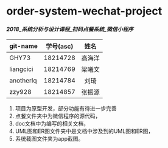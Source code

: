# order-system-wechat-project
#### *2018_系统分析与设计课程_扫码点餐系统_微信小程序*

| git-name  | 学号(asc)  | 姓名|
| -------------  | :--:  | :---:|
| GHY73  | 18214728  | 高海洋|
| liangcici  | 18214769  | 梁曦文|
| anotherlq  | 18214784  | 刘琦|
| zzy928  | 18214857  | 张振源|
1. 项目为原型开发，部分功能有待进一步完善
2. 点餐文件夹中为微信程序的源代码，
3. doc文档中为编写的相关文档，
4. UML图和ER图文件夹中是文档中涉及到的UML图和ER图，
5. 系统截图文件夹为app截图。
